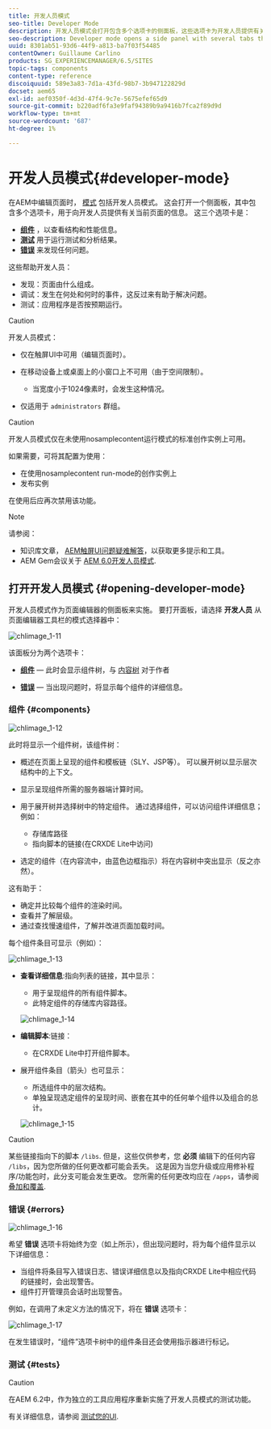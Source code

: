```yaml
---
title: 开发人员模式
seo-title: Developer Mode
description: 开发人员模式会打开包含多个选项卡的侧面板，这些选项卡为开发人员提供有关当前页面的信息
seo-description: Developer mode opens a side panel with several tabs that provide a developer with infomation about the current page
uuid: 8301ab51-93d6-44f9-a813-ba7f03f54485
contentOwner: Guillaume Carlino
products: SG_EXPERIENCEMANAGER/6.5/SITES
topic-tags: components
content-type: reference
discoiquuid: 589e3a83-7d1a-43fd-98b7-3b947122829d
docset: aem65
exl-id: aef0350f-4d3d-47f4-9c7e-5675efef65d9
source-git-commit: b220adf6fa3e9faf94389b9a9416b7fca2f89d9d
workflow-type: tm+mt
source-wordcount: '687'
ht-degree: 1%

---
```


# 开发人员模式{#developer-mode}

在AEM中编辑页面时， [模式](/help/sites-authoring/author-environment-tools.md#modestouchoptimizedui) 包括开发人员模式。 这会打开一个侧面板，其中包含多个选项卡，用于向开发人员提供有关当前页面的信息。 这三个选项卡是：

* **[组件](#components)** ，以查看结构和性能信息。
* **[测试](#tests)** 用于运行测试和分析结果。
* **[错误](#errors)** 来发现任何问题。

这些帮助开发人员：

* 发现：页面由什么组成。
* 调试：发生在何处和何时的事件，这反过来有助于解决问题。
* 测试：应用程序是否按预期运行。

>[!CAUTION]
>
>开发人员模式：
>
>* 仅在触屏UI中可用（编辑页面时）。
>* 在移动设备上或桌面上的小窗口上不可用（由于空间限制）。
   >
   >   * 当宽度小于1024像素时，会发生这种情况。
>* 仅适用于 `administrators` 群组。


>[!CAUTION]
>
>开发人员模式仅在未使用nosamplecontent运行模式的标准创作实例上可用。
>
>如果需要，可将其配置为使用：
>
>* 在使用nosamplecontent run-mode的创作实例上
>* 发布实例
>
>在使用后应再次禁用该功能。

>[!NOTE]
>
>请参阅：
>
>* 知识库文章， [AEM触屏UI问题疑难解答](https://helpx.adobe.com/experience-manager/kb/troubleshooting-aem-touchui-issues.html)，以获取更多提示和工具。
>* AEM Gem会议关于 [AEM 6.0开发人员模式](https://docs.adobe.com/content/ddc/en/gems/aem-6-0-developer-mode.html).
>


## 打开开发人员模式 {#opening-developer-mode}

开发人员模式作为页面编辑器的侧面板来实施。 要打开面板，请选择 **开发人员** 从页面编辑器工具栏的模式选择器中：

![chlimage_1-11](assets/chlimage_1-11.png)

该面板分为两个选项卡：

* **[组件](/help/sites-developing/developer-mode.md#components)**  — 此时会显示组件树，与 [内容树](/help/sites-authoring/author-environment-tools.md#content-tree) 对于作者

* **[错误](/help/sites-developing/developer-mode.md#errors)**  — 当出现问题时，将显示每个组件的详细信息。

### 组件 {#components}

![chlimage_1-12](assets/chlimage_1-12.png)

此时将显示一个组件树，该组件树：

* 概述在页面上呈现的组件和模板链（SLY、JSP等）。 可以展开树以显示层次结构中的上下文。
* 显示呈现组件所需的服务器端计算时间。
* 用于展开树并选择树中的特定组件。 通过选择组件，可以访问组件详细信息；例如：

   * 存储库路径
   * 指向脚本的链接(在CRXDE Lite中访问)

* 选定的组件（在内容流中，由蓝色边框指示）将在内容树中突出显示（反之亦然）。

这有助于：

* 确定并比较每个组件的渲染时间。
* 查看并了解层级。
* 通过查找慢速组件，了解并改进页面加载时间。

每个组件条目可显示（例如）：

![chlimage_1-13](assets/chlimage_1-13.png)

* **查看详细信息**:指向列表的链接，其中显示：

   * 用于呈现组件的所有组件脚本。
   * 此特定组件的存储库内容路径。

   ![chlimage_1-14](assets/chlimage_1-14.png)

* **编辑脚本**:链接：

   * 在CRXDE Lite中打开组件脚本。

* 展开组件条目（箭头）也可显示：

   * 所选组件中的层次结构。
   * 单独呈现选定组件的呈现时间、嵌套在其中的任何单个组件以及组合的总计。

   ![chlimage_1-15](assets/chlimage_1-15.png)

>[!CAUTION]
>
>某些链接指向下的脚本 `/libs`. 但是，这些仅供参考，您 **必须** 编辑下的任何内容 `/libs`，因为您所做的任何更改都可能会丢失。 这是因为当您升级或应用修补程序/功能包时，此分支可能会发生更改。 您所需的任何更改均应在 `/apps`，请参阅 [叠加和覆盖](/help/sites-developing/overlays.md).

### 错误 {#errors}

![chlimage_1-16](assets/chlimage_1-16.png)

希望 **错误** 选项卡将始终为空（如上所示），但出现问题时，将为每个组件显示以下详细信息：

* 当组件将条目写入错误日志、错误详细信息以及指向CRXDE Lite中相应代码的链接时，会出现警告。
* 组件打开管理员会话时出现警告。

例如，在调用了未定义方法的情况下，将在 **错误** 选项卡：

![chlimage_1-17](assets/chlimage_1-17.png)

在发生错误时，“组件”选项卡树中的组件条目还会使用指示器进行标记。

### 测试 {#tests}

>[!CAUTION]
>
>在AEM 6.2中，作为独立的工具应用程序重新实施了开发人员模式的测试功能。
>
>有关详细信息，请参阅 [测试您的UI](/help/sites-developing/hobbes.md).
